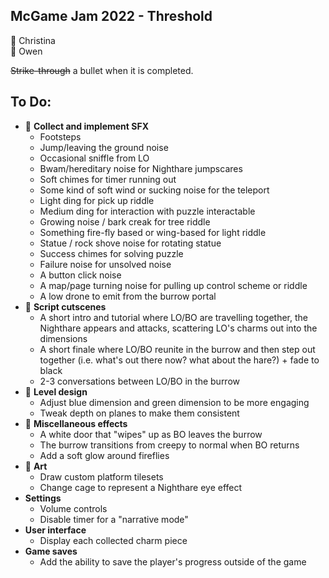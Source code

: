 
## McGame Jam 2022 - Threshold

:blue_heart: Christina  
:green_heart: Owen

~~Strike-through~~ a bullet when it is completed.	

## To Do:

* :green_heart: **Collect and implement SFX**
   * Footsteps
   * Jump/leaving the ground noise
   * Occasional sniffle from LO
   * Bwam/hereditary noise for Nighthare jumpscares
   * Soft chimes for timer running out
   * Some kind of soft wind or sucking noise for the teleport
   * Light ding for pick up riddle
   * Medium ding for interaction with puzzle interactable
   * Growing noise / bark creak for tree riddle
   * Something fire-fly based or wing-based for light riddle
   * Statue / rock shove noise for rotating statue
   * Success chimes for solving puzzle
   * Failure noise for unsolved noise
   * A button click noise
   * A map/page turning noise for pulling up control scheme or riddle
   * A low drone to emit from the burrow portal
* :blue_heart: **Script cutscenes**
   * A short intro and tutorial where LO/BO are travelling together, the Nighthare appears and attacks, scattering LO's charms out into the dimensions
   * A short finale where LO/BO reunite in the burrow and then step out together (i.e. what's out there now? what about the hare?) + fade to black
   * 2-3 conversations between LO/BO in the burrow
* :blue_heart: **Level design**
   * Adjust blue dimension and green dimension to be more engaging
   * Tweak depth on planes to make them consistent
* :blue_heart: **Miscellaneous effects**
   * A white door that "wipes" up as BO leaves the burrow
   * The burrow transitions from creepy to normal when BO returns
   * Add a soft glow around fireflies
* :blue_heart: **Art**
   * Draw custom platform tilesets
   * Change cage to represent a Nighthare eye effect
* **Settings**
   * Volume controls
   * Disable timer for a "narrative mode"
* **User interface**
   * Display each collected charm piece
* **Game saves**
   * Add the ability to save the player's progress outside of the game
 
